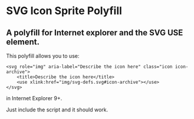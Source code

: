 # SVG Icon Sprite Polyfill

## A polyfill for Internet explorer and the SVG USE element.

This polyfill allows you to use:

	<svg role="img" aria-label="Describe the icon here" class="icon icon-archive">
		<title>Describe the icon here</title>
		<use xlink:href="img/svg-defs.svg#icon-archive"></use>
	</svg>

in Internet Explorer 9+.

Just include the script and it should work.
